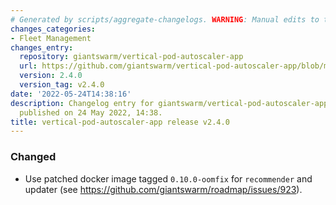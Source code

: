 ```yaml
---
# Generated by scripts/aggregate-changelogs. WARNING: Manual edits to this files will be overwritten.
changes_categories:
- Fleet Management
changes_entry:
  repository: giantswarm/vertical-pod-autoscaler-app
  url: https://github.com/giantswarm/vertical-pod-autoscaler-app/blob/master/CHANGELOG.md#240---2022-05-24
  version: 2.4.0
  version_tag: v2.4.0
date: '2022-05-24T14:38:16'
description: Changelog entry for giantswarm/vertical-pod-autoscaler-app version 2.4.0,
  published on 24 May 2022, 14:38.
title: vertical-pod-autoscaler-app release v2.4.0
---
```


### Changed
- Use patched docker image tagged `0.10.0-oomfix` for `recommender` and updater (see https://github.com/giantswarm/roadmap/issues/923).

